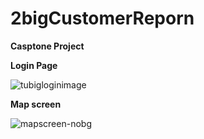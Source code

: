 # 2bigCustomerReporn
**Casptone Project**

**Login Page**


![tubigloginimage](https://github.com/jah09/2bigCustomerReporn/assets/81201468/d6eb9f1d-a311-4cdf-b839-bd0a5ea900ab)

**Map screen**


![mapscreen-nobg](https://github.com/jah09/2bigCustomerReporn/assets/81201468/a34c1920-9e6f-47d7-b974-69106c508cfa)
